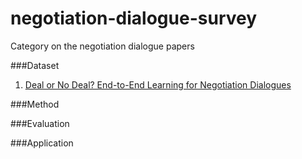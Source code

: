 # negotiation-dialogue-survey
Category on the negotiation dialogue papers


###Dataset
1. [Deal or No Deal? End-to-End Learning for Negotiation Dialogues](https://arxiv.org/pdf/1706.05125.pdf)


###Method


###Evaluation


###Application
